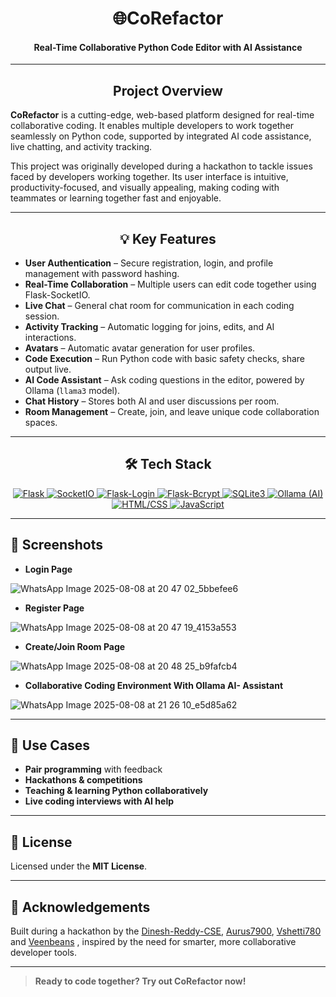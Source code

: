 <h1 align="center">🌐CoRefactor</h1>
<h4 align="center">Real-Time Collaborative Python Code Editor with AI Assistance</h4>

---

<h2 align="center">Project Overview</h2>

**CoRefactor** is a cutting-edge, web-based platform designed for real-time collaborative coding. It enables multiple developers to work together seamlessly on Python code, supported by integrated AI code assistance, live chatting, and activity tracking.

This project was originally developed during a hackathon to tackle issues faced by developers working together. Its user interface is intuitive, productivity-focused, and visually appealing, making coding with teammates or learning together fast and enjoyable.

---

<h2 align="center">💡 Key Features</h2>

-   **User Authentication** – Secure registration, login, and profile management with password hashing.
-   **Real-Time Collaboration** – Multiple users can edit code together using Flask-SocketIO.
-   **Live Chat** – General chat room for communication in each coding session.
-   **Activity Tracking** – Automatic logging for joins, edits, and AI interactions.
-   **Avatars** – Automatic avatar generation for user profiles.
-   **Code Execution** – Run Python code with basic safety checks, share output live.
-   **AI Code Assistant** – Ask coding questions in the editor, powered by Ollama (`llama3` model).
-   **Chat History** – Stores both AI and user discussions per room.
-   **Room Management** – Create, join, and leave unique code collaboration spaces.

---

<h2 align="center">🛠️ Tech Stack</h2>

<p align="center">
  <a href="https://flask.palletsprojects.com/" target="_blank">
    <img src="https://img.shields.io/badge/Flask-000000?style=for-the-badge&logo=flask&logoColor=white" alt="Flask" />
  </a>
  <a href="https://flask-socketio.readthedocs.io/" target="_blank">
    <img src="https://img.shields.io/badge/SocketIO-000000?style=for-the-badge&logo=socket.io&logoColor=white" alt="SocketIO" />
  </a>
  <a href="https://flask-login.readthedocs.io/" target="_blank">
    <img src="https://img.shields.io/badge/Flask--Login-000000?style=for-the-badge&logo=flask&logoColor=white" alt="Flask-Login" />
  </a>
  <a href="https://flask-bcrypt.readthedocs.io/" target="_blank">
    <img src="https://img.shields.io/badge/Flask--Bcrypt-000000?style=for-the-badge&logo=flask&logoColor=white" alt="Flask-Bcrypt" />
  </a>
  <a href="https://docs.python.org/3/library/sqlite3.html" target="_blank">
    <img src="https://img.shields.io/badge/SQLite3-003B57?style=for-the-badge&logo=sqlite&logoColor=white" alt="SQLite3" />
  </a>
  <a href="https://ollama.ai/" target="_blank">
    <img src="https://img.shields.io/badge/Ollama-000000?style=for-the-badge&logo=ollama&logoColor=white" alt="Ollama (AI)" />
  </a>
  <a href="https://developer.mozilla.org/en-US/docs/Web/HTML" target="_blank">
    <img src="https://img.shields.io/badge/HTML5-E34F26?style=for-the-badge&logo=html5&logoColor=white" alt="HTML/CSS" />
  </a>
  <a href="https://developer.mozilla.org/en-US/docs/Web/JavaScript" target="_blank">
    <img src="https://img.shields.io/badge/JavaScript-F7DF1E?style=for-the-badge&logo=javascript&logoColor=black" alt="JavaScript" />
  </a>
</p>

---

## 🌟 Screenshots
- **Login Page**

![WhatsApp Image 2025-08-08 at 20 47 02_5bbefee6](https://github.com/user-attachments/assets/0e518b45-14f6-44c1-ac72-4963e0bb82a1)


- **Register Page**

![WhatsApp Image 2025-08-08 at 20 47 19_4153a553](https://github.com/user-attachments/assets/69fe0cc8-2e50-4f53-8c75-8ace5dbbf21e)


- **Create/Join Room Page**

![WhatsApp Image 2025-08-08 at 20 48 25_b9fafcb4](https://github.com/user-attachments/assets/0afc0e75-e7e1-4a01-8c79-98dcbebe2bbc)


- **Collaborative Coding Environment With Ollama AI- Assistant**

![WhatsApp Image 2025-08-08 at 21 26 10_e5d85a62](https://github.com/user-attachments/assets/93c90b23-7665-42f4-a62c-f94783380197)

---

## 📌 Use Cases

- **Pair programming** with feedback
- **Hackathons & competitions**
- **Teaching & learning Python collaboratively**
- **Live coding interviews with AI help**

---

## 📝 License

Licensed under the **MIT License**.

---

## 🙏 Acknowledgements

Built during a hackathon by the [Dinesh-Reddy-CSE](https://github.com/Dinesh-Reddy-CSE), [Aurus7900](https://github.com/Aurus7900), [Vshetti780](https://github.com/Vshetti780) and [Veenbeans](https://github.com/Veenbeans) , inspired by the need for smarter, more collaborative developer tools.

---

> **Ready to code together? Try out CoRefactor now!**
